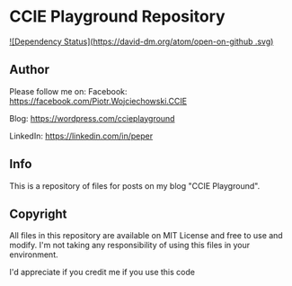 # CCIE Playground Repository
[![Dependency Status](https://david-dm.org/atom/open-on-github
.svg)](https://david-dm.org/atom/open-on-github)

## Author

Please follow me on:
Facebook: https://facebook.com/Piotr.Wojciechowski.CCIE

Blog: https://wordpress.com/ccieplayground

LinkedIn: https://linkedin.com/in/peper

## Info

This is a repository of files for posts on my blog "CCIE Playground". 

## Copyright

All files in this repository are available on MIT License and free to use and modify. I'm not taking any responsibility of using this files in your environment.

I'd appreciate if you credit me if you use this code
